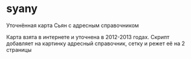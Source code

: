 # syany
Уточнённая карта Сьян с адресным справочником

Карта взята в интернете и уточнена в 2012-2013 годах.
Скрипт добавляет на картинку адресный справочник, сетку и режет её на 2 страницы
